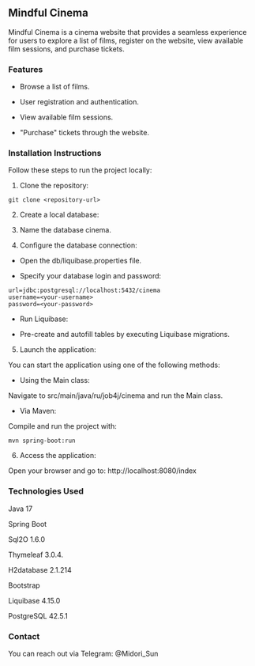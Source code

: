 ## Mindful Cinema

Mindful Cinema is a cinema website that provides a seamless experience for users to explore a list of films, register on the website, view available film sessions, and purchase tickets.

### Features

- Browse a list of films.

- User registration and authentication.

- View available film sessions.

- "Purchase" tickets through the website.

### Installation Instructions

Follow these steps to run the project locally:

1) Clone the repository:
```
git clone <repository-url>
```
2) Create a local database:

3) Name the database cinema.

4) Configure the database connection:

- Open the db/liquibase.properties file.

- Specify your database login and password:
```
url=jdbc:postgresql://localhost:5432/cinema
username=<your-username>
password=<your-password>
```
- Run Liquibase:

- Pre-create and autofill tables by executing Liquibase migrations.

5) Launch the application:

You can start the application using one of the following methods:

- Using the Main class:

Navigate to src/main/java/ru/job4j/cinema and run the Main class.

- Via Maven:

Compile and run the project with:
```
mvn spring-boot:run
```
6) Access the application:

Open your browser and go to: http://localhost:8080/index

### Technologies Used

Java 17

Spring Boot

Sql2O 1.6.0

Thymeleaf 3.0.4.

H2database 2.1.214

Bootstrap

Liquibase 4.15.0

PostgreSQL 42.5.1

### Contact

You can reach out via Telegram: @Midori_Sun

   
